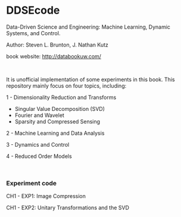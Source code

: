 # DDSEcode
Data-Driven Science and Engineering: Machine Learning, Dynamic Systems, and Control.  

Author: Steven L. Brunton, J. Nathan Kutz

book website: http://databookuw.com/

<br/>



It is unofficial implementation of some experiments in this book. This repository mainly focus on four topics, including:

1 - Dimensionality Reduction and Transforms

* Singular Value Decomposition (SVD)
* Fourier and Wavelet
* Sparsity and Compressed Sensing

2 - Machine Learning and Data Analysis

3 - Dynamics and Control

4 - Reduced Order Models

<br/>




### Experiment code

CH1 - EXP1: Image Compression

CH1 - EXP2: Unitary Transformations and the SVD

